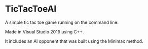 # TicTacToeAI
A simple tic tac toe game running on the command line.

Made in Visual Studio 2019 using C++.

It includes an AI opponent that was built using the Minimax method.
